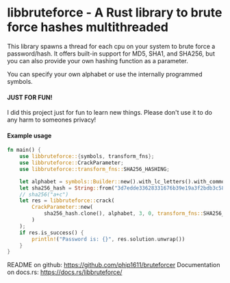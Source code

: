 # libbruteforce - A Rust library to brute force hashes multithreaded

This library spawns a thread for each cpu on your system to
brute force a password/hash. It offers built-in support for MD5, SHA1,
and SHA256, but you can also provide your own hashing function as a
parameter.

You can specify your own alphabet or use the internally programmed
symbols.

#### JUST FOR FUN!
I did this project just for fun to learn new things. Please don't
use it to do any harm to someones privacy!

#### Example usage
```rust
fn main() {
    use libbruteforce::{symbols, transform_fns};
    use libbruteforce::CrackParameter;
    use libbruteforce::transform_fns::SHA256_HASHING;

    let alphabet = symbols::Builder::new().with_lc_letters().with_common_special_chars().build();
    let sha256_hash = String::from("3d7edde33628331676b39e19a3f2bdb3c583960ad8d865351a32e2ace7d8e02d");
    // sha256("a+c")
    let res = libbruteforce::crack(
        CrackParameter::new(
            sha256_hash.clone(), alphabet, 3, 0, transform_fns::SHA256_HASHING, true,
        )
    );
    if res.is_success() { 
        println!("Password is: {}", res.solution.unwrap()) 
    }
}
```

README on github: https://github.com/phip1611/bruteforcer
Documentation on docs.rs: https://docs.rs/libbruteforce/
